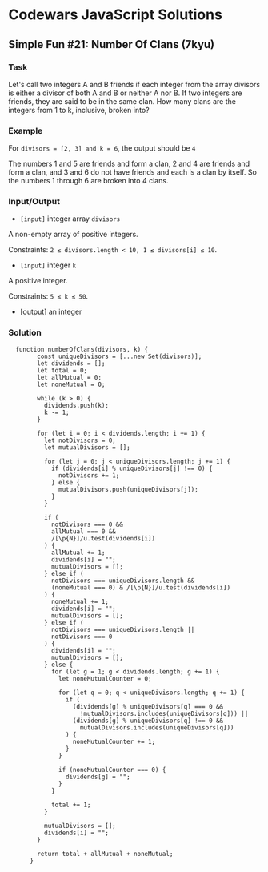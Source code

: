 # Codewars JavaScript Solutions

## Simple Fun #21: Number Of Clans (7kyu)

### Task

Let's call two integers A and B friends if each integer from the array divisors is either a divisor of both A and B or neither A nor B. If two integers are friends, they are said to be in the same clan. How many clans are the integers from 1 to k, inclusive, broken into?

### Example

For `divisors = [2, 3] and k = 6`, the output should be `4`

The numbers 1 and 5 are friends and form a clan, 2 and 4 are friends and form a clan, and 3 and 6 do not have friends and each is a clan by itself. So the numbers 1 through 6 are broken into 4 clans.

### Input/Output

- `[input]` integer array `divisors`

A non-empty array of positive integers.

Constraints: `2 ≤ divisors.length < 10, 1 ≤ divisors[i] ≤ 10`.

- `[input]` integer `k`

A positive integer.

Constraints: `5 ≤ k ≤ 50`.

- [output] an integer

### Solution

```
  function numberOfClans(divisors, k) {
        const uniqueDivisors = [...new Set(divisors)];
        let dividends = [];
        let total = 0;
        let allMutual = 0;
        let noneMutual = 0;

        while (k > 0) {
          dividends.push(k);
          k -= 1;
        }

        for (let i = 0; i < dividends.length; i += 1) {
          let notDivisors = 0;
          let mutualDivisors = [];

          for (let j = 0; j < uniqueDivisors.length; j += 1) {
            if (dividends[i] % uniqueDivisors[j] !== 0) {
              notDivisors += 1;
            } else {
              mutualDivisors.push(uniqueDivisors[j]);
            }
          }

          if (
            notDivisors === 0 &&
            allMutual === 0 &&
            /[\p{N}]/u.test(dividends[i])
          ) {
            allMutual += 1;
            dividends[i] = "";
            mutualDivisors = [];
          } else if (
            notDivisors === uniqueDivisors.length &&
            (noneMutual === 0) & /[\p{N}]/u.test(dividends[i])
          ) {
            noneMutual += 1;
            dividends[i] = "";
            mutualDivisors = [];
          } else if (
            notDivisors === uniqueDivisors.length ||
            notDivisors === 0
          ) {
            dividends[i] = "";
            mutualDivisors = [];
          } else {
            for (let g = 1; g < dividends.length; g += 1) {
              let noneMutualCounter = 0;

              for (let q = 0; q < uniqueDivisors.length; q += 1) {
                if (
                  (dividends[g] % uniqueDivisors[q] === 0 &&
                    !mutualDivisors.includes(uniqueDivisors[q])) ||
                  (dividends[g] % uniqueDivisors[q] !== 0 &&
                    mutualDivisors.includes(uniqueDivisors[q]))
                ) {
                  noneMutualCounter += 1;
                }
              }

              if (noneMutualCounter === 0) {
                dividends[g] = "";
              }
            }

            total += 1;
          }

          mutualDivisors = [];
          dividends[i] = "";
        }

        return total + allMutual + noneMutual;
      }

```

